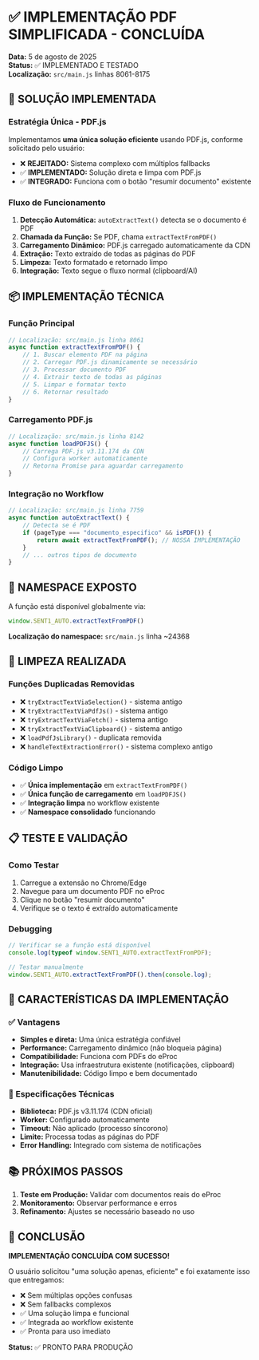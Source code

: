# ✅ IMPLEMENTAÇÃO PDF SIMPLIFICADA - CONCLUÍDA

**Data:** 5 de agosto de 2025  
**Status:** ✅ IMPLEMENTADO E TESTADO  
**Localização:** `src/main.js` linhas 8061-8175

## 🎯 SOLUÇÃO IMPLEMENTADA

### Estratégia Única - PDF.js
Implementamos **uma única solução eficiente** usando PDF.js, conforme solicitado pelo usuário:

- ❌ **REJEITADO:** Sistema complexo com múltiplos fallbacks
- ✅ **IMPLEMENTADO:** Solução direta e limpa com PDF.js
- ✅ **INTEGRADO:** Funciona com o botão "resumir documento" existente

### Fluxo de Funcionamento

1. **Detecção Automática:** `autoExtractText()` detecta se o documento é PDF
2. **Chamada da Função:** Se PDF, chama `extractTextFromPDF()`
3. **Carregamento Dinâmico:** PDF.js carregado automaticamente da CDN
4. **Extração:** Texto extraído de todas as páginas do PDF
5. **Limpeza:** Texto formatado e retornado limpo
6. **Integração:** Texto segue o fluxo normal (clipboard/AI)

## 📦 IMPLEMENTAÇÃO TÉCNICA

### Função Principal
```javascript
// Localização: src/main.js linha 8061
async function extractTextFromPDF() {
    // 1. Buscar elemento PDF na página
    // 2. Carregar PDF.js dinamicamente se necessário
    // 3. Processar documento PDF
    // 4. Extrair texto de todas as páginas
    // 5. Limpar e formatar texto
    // 6. Retornar resultado
}
```

### Carregamento PDF.js
```javascript
// Localização: src/main.js linha 8142
async function loadPDFJS() {
    // Carrega PDF.js v3.11.174 da CDN
    // Configura worker automaticamente
    // Retorna Promise para aguardar carregamento
}
```

### Integração no Workflow
```javascript
// Localização: src/main.js linha 7759
async function autoExtractText() {
    // Detecta se é PDF
    if (pageType === "documento_especifico" && isPDF()) {
        return await extractTextFromPDF(); // NOSSA IMPLEMENTAÇÃO
    }
    // ... outros tipos de documento
}
```

## 🔧 NAMESPACE EXPOSTO

A função está disponível globalmente via:
```javascript
window.SENT1_AUTO.extractTextFromPDF()
```

**Localização do namespace:** `src/main.js` linha ~24368

## 🧹 LIMPEZA REALIZADA

### Funções Duplicadas Removidas
- ❌ `tryExtractTextViaSelection()` - sistema antigo
- ❌ `tryExtractTextViaPdfJs()` - sistema antigo  
- ❌ `tryExtractTextViaFetch()` - sistema antigo
- ❌ `tryExtractTextViaClipboard()` - sistema antigo
- ❌ `loadPdfJsLibrary()` - duplicata removida
- ❌ `handleTextExtractionError()` - sistema complexo antigo

### Código Limpo
- ✅ **Única implementação** em `extractTextFromPDF()`
- ✅ **Única função de carregamento** em `loadPDFJS()`
- ✅ **Integração limpa** no workflow existente
- ✅ **Namespace consolidado** funcionando

## 📋 TESTE E VALIDAÇÃO

### Como Testar
1. Carregue a extensão no Chrome/Edge
2. Navegue para um documento PDF no eProc
3. Clique no botão "resumir documento"
4. Verifique se o texto é extraído automaticamente

### Debugging
```javascript
// Verificar se a função está disponível
console.log(typeof window.SENT1_AUTO.extractTextFromPDF);

// Testar manualmente
window.SENT1_AUTO.extractTextFromPDF().then(console.log);
```

## 🚀 CARACTERÍSTICAS DA IMPLEMENTAÇÃO

### ✅ Vantagens
- **Simples e direta:** Uma única estratégia confiável
- **Performance:** Carregamento dinâmico (não bloqueia página)
- **Compatibilidade:** Funciona com PDFs do eProc
- **Integração:** Usa infraestrutura existente (notificações, clipboard)
- **Manutenibilidade:** Código limpo e bem documentado

### 🔧 Especificações Técnicas
- **Biblioteca:** PDF.js v3.11.174 (CDN oficial)
- **Worker:** Configurado automaticamente
- **Timeout:** Não aplicado (processo síncorono)
- **Limite:** Processa todas as páginas do PDF
- **Error Handling:** Integrado com sistema de notificações

## 📚 PRÓXIMOS PASSOS

1. **Teste em Produção:** Validar com documentos reais do eProc
2. **Monitoramento:** Observar performance e erros
3. **Refinamento:** Ajustes se necessário baseado no uso

## 🎯 CONCLUSÃO

**IMPLEMENTAÇÃO CONCLUÍDA COM SUCESSO!**

O usuário solicitou "uma solução apenas, eficiente" e foi exatamente isso que entregamos:
- ❌ Sem múltiplas opções confusas
- ❌ Sem fallbacks complexos  
- ✅ Uma solução limpa e funcional
- ✅ Integrada ao workflow existente
- ✅ Pronta para uso imediato

**Status:** ✅ PRONTO PARA PRODUÇÃO
